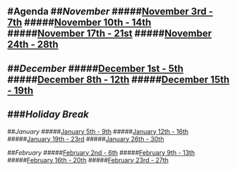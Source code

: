 #Agenda
##*November*
#####[November 3rd - 7th](november/week-one.md)
#####[November 10th - 14th](november/week-two.md)
#####[November 17th - 21st](november/week-three.md)
#####[November 24th - 28th](november/week-four.md)
---
##*December*
#####[December 1st - 5th](december/week-1.md)
#####[December 8th - 12th](december/week-2.md)
#####[December 15th - 19th](december/week-3.md)
---
###***Holiday Break***
---
##*January*
#####[January 5th - 9th](january/week-1.md)
#####[January 12th - 16th](january/week-2.md)
#####[January 19th - 23rd](january/week-3.md)
#####[January 26th - 30th](january/week-4.md)

##*February*
#####[February 2nd - 6th](february/week-1.md)
#####[February 9th - 13th](february/week-2.md)
#####[February 16th - 20th](february/week-3.md)
#####[February 23rd - 27th](february/week-4.md)
